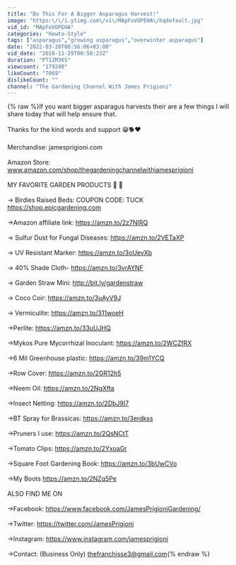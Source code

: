 ```yaml
---
title: "Do This For A Bigger Asparagus Harvest!"
image: "https:\/\/i.ytimg.com\/vi\/MApFoVOPEHA\/hqdefault.jpg"
vid_id: "MApFoVOPEHA"
categories: "Howto-Style"
tags: ["asparagus","growing asparagus","overwinter asparagus"]
date: "2022-03-20T08:56:06+03:00"
vid_date: "2018-11-29T00:58:23Z"
duration: "PT12M36S"
viewcount: "179248"
likeCount: "7069"
dislikeCount: ""
channel: "The Gardening Channel With James Prigioni"
---
```

{% raw %}If you want bigger asparagus harvests their are a few things I will share today that will help ensure that.<br /><br />Thanks for the kind words and support 😁🐕❤️<br /><br />Merchandise: jamesprigioni.com<br /><br />Amazon Store: www.amazon.com/shop/thegardeningchannelwithjamesprigioni<br /><br />MY FAVORITE GARDEN PRODUCTS 🧰 💯<br /><br />→ Birdies Raised Beds: COUPON CODE: TUCK <a rel="nofollow" target="blank" href="https://shop.epicgardening.com">https://shop.epicgardening.com</a><br /><br />→Amazon affiliate link: <a rel="nofollow" target="blank" href="https://amzn.to/2z7NIRQ">https://amzn.to/2z7NIRQ</a><br /><br />→ Sulfur Dust for Fungal Diseases: <a rel="nofollow" target="blank" href="https://amzn.to/2VETaXP">https://amzn.to/2VETaXP</a><br /><br />→ UV Resistant Marker: <a rel="nofollow" target="blank" href="https://amzn.to/3oUevXb">https://amzn.to/3oUevXb</a><br /><br />→ 40% Shade Cloth- <a rel="nofollow" target="blank" href="https://amzn.to/3vrAYNF">https://amzn.to/3vrAYNF</a><br /><br />→ Garden Straw Mini: <a rel="nofollow" target="blank" href="http://bit.ly/gardenstraw">http://bit.ly/gardenstraw</a><br /><br />→ Coco Coir: <a rel="nofollow" target="blank" href="https://amzn.to/3uAyV9J">https://amzn.to/3uAyV9J</a><br /><br />→ Vermiculite: <a rel="nofollow" target="blank" href="https://amzn.to/311woeH">https://amzn.to/311woeH</a><br /><br />→Perlite: <a rel="nofollow" target="blank" href="https://amzn.to/33uUJHQ">https://amzn.to/33uUJHQ</a><br /><br />→Mykos Pure Mycorrhizal Inoculant:  <a rel="nofollow" target="blank" href="https://amzn.to/2WCZfRX">https://amzn.to/2WCZfRX</a><br /><br />→6 Mil Greenhouse plastic: <a rel="nofollow" target="blank" href="https://amzn.to/39m1YCQ">https://amzn.to/39m1YCQ</a><br /><br />→Row Cover: <a rel="nofollow" target="blank" href="https://amzn.to/2GR12h5">https://amzn.to/2GR12h5</a><br /><br />→Neem Oil: <a rel="nofollow" target="blank" href="https://amzn.to/2NgXfta">https://amzn.to/2NgXfta</a><br /><br />→Insect Netting: <a rel="nofollow" target="blank" href="https://amzn.to/2DbJ9I7">https://amzn.to/2DbJ9I7</a><br /><br />→BT Spray for Brassicas: <a rel="nofollow" target="blank" href="https://amzn.to/3erdkss">https://amzn.to/3erdkss</a><br /><br />→Pruners I use:  <a rel="nofollow" target="blank" href="https://amzn.to/2QsNCtT">https://amzn.to/2QsNCtT</a><br /><br />→Tomato Clips: <a rel="nofollow" target="blank" href="https://amzn.to/2YxoaGr">https://amzn.to/2YxoaGr</a><br /><br />→Square Foot Gardening Book: <a rel="nofollow" target="blank" href="https://amzn.to/3bUwCVo">https://amzn.to/3bUwCVo</a><br /><br />→My Boots <a rel="nofollow" target="blank" href="https://amzn.to/2NZq5Pe">https://amzn.to/2NZq5Pe</a><br /><br />ALSO FIND ME ON<br /><br />→Facebook: <a rel="nofollow" target="blank" href="https://www.facebook.com/JamesPrigioniGardening/">https://www.facebook.com/JamesPrigioniGardening/</a><br /><br />→Twitter: <a rel="nofollow" target="blank" href="https://twitter.com/JamesPrigioni">https://twitter.com/JamesPrigioni</a><br /><br />→Instagram: <a rel="nofollow" target="blank" href="https://www.instagram.com/jamesprigioni">https://www.instagram.com/jamesprigioni</a><br /><br />→Contact: (Business Only) thefranchisse3@gmail.com{% endraw %}
